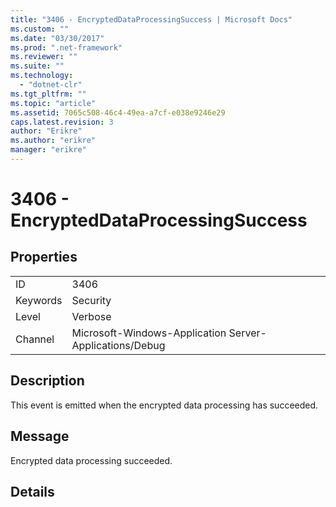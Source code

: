 ```yaml
---
title: "3406 - EncryptedDataProcessingSuccess | Microsoft Docs"
ms.custom: ""
ms.date: "03/30/2017"
ms.prod: ".net-framework"
ms.reviewer: ""
ms.suite: ""
ms.technology: 
  - "dotnet-clr"
ms.tgt_pltfrm: ""
ms.topic: "article"
ms.assetid: 7065c508-46c4-49ea-a7cf-e038e9246e29
caps.latest.revision: 3
author: "Erikre"
ms.author: "erikre"
manager: "erikre"
---
```

# 3406 - EncryptedDataProcessingSuccess
## Properties  
  
|||  
|-|-|  
|ID|3406|  
|Keywords|Security|  
|Level|Verbose|  
|Channel|Microsoft-Windows-Application Server-Applications/Debug|  
  
## Description  
 This event is emitted when the encrypted data processing has succeeded.  
  
## Message  
 Encrypted data processing succeeded.  
  
## Details